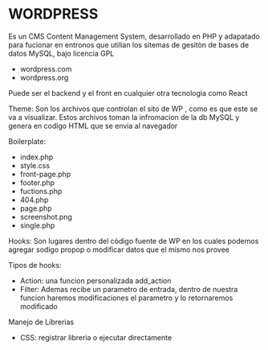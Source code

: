 # WORDPRESS

Es un CMS Content Management System, desarrollado en PHP y adapatado para fucionar en entronos que utilian los sitemas de gesitòn de bases de datos MySQL, bajo licencia GPL

- wordpress.com
- wordpress.org

Puede ser el backend y el front en cualquier otra tecnologìa como React

Theme: Son los archivos que controlan el sito de WP , como es que este se va a visualizar. Estos archivos toman la infromacion de la db MySQL y genera en codigo HTML que se envia al navegador

Boilerplate:
- index.php 
- style.css
- front-page.php
- footer.php
- fuctions.php
- 404.php
- page.php
- screenshot.png
- single.php

Hooks: Son lugares dentro del còdigo fuente de WP en los cuales podemos agregar sodigo propop o modificar datos que el mismo nos provee

Tipos de hooks:
- Action: una funcion personalizada add_action
- Filter: Ademas recibe un parametro de entrada, dentro de nuestra funcion haremos modificaciones el parametro y lo retornaremos modificado

Manejo de Librerias

- CSS: registrar libreria o ejecutar directamente
